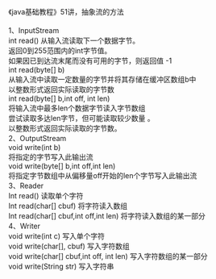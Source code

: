 《java基础教程》51讲，抽象流的方法 <br>
<br>
1、InputStream <br>
int read() 从输入流读取下一个数据字节。 <br>
返回0到255范围内的int字节值。 <br>
如果因已到达流末尾而没有可用的字节，则返回值 -1 <br>
int read(byte[] b) <br>
从输入流中读取一定数量的字节并将其存储在缓冲区数组b中 <br>
以整数形式返回实际读取的字节数 <br>
int read(byte[] b,int off, int len) <br>
将输入流中最多len个数据字节读入字节数组 <br>
尝试读取多达len字节，但可能读取较少数量 。 <br>
以整数形式返回实际读取的字节数。 <br>
2、OutputStream <br>
void write(int b) <br>
将指定的字节写入此输出流 <br>
void write(byte[] b,int off,int len) <br>
将指定字节数组中从偏移量off开始的len个字节写入此输出流 <br>
3、Reader <br>
Int read() 读取单个字符 <br>
Int read(char[] cbuf) 将字符读入数组 <br>
Int read(char[] cbuf,int off,int len) 将字符读入数组的某一部分 <br>
4、Writer <br>
void write(int c) 写入单个字符 <br>
void write(char[], cbuf) 写入字符数组 <br>
void write(char[] cbuf,int off, int len) 写入字符数组的某一部分 <br>
void write(String str) 写入字符串<br>
